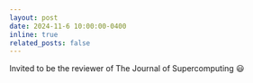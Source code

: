 ```yaml
---
layout: post
date: 2024-11-6 10:00:00-0400
inline: true
related_posts: false
---
```


Invited to be the reviewer of The Journal of Supercomputing 😃
